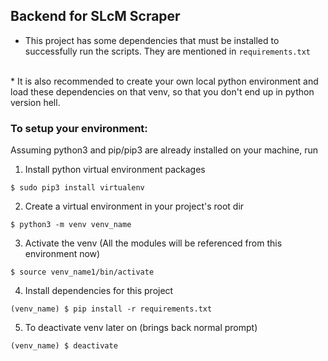 ## Backend for SLcM Scraper

* This project has some dependencies that must be installed to successfully run the scripts. They are mentioned in `requirements.txt`
<br>
* It is also recommended to create your own local python environment and load these dependencies on that venv, so that you don't end up in python version hell.<br>

### To setup your environment:

Assuming python3 and pip/pip3 are already installed on your machine, run

1. Install python virtual environment packages
```
$ sudo pip3 install virtualenv 
```

2. Create a virtual environment in your project's root dir
```
$ python3 -m venv venv_name
```

3. Activate the venv (All the modules will be referenced from this environment now)
```
$ source venv_name1/bin/activate
```

4. Install dependencies for this project
```
(venv_name) $ pip install -r requirements.txt
```

5. To deactivate venv later on (brings back normal prompt)
```
(venv_name) $ deactivate
```